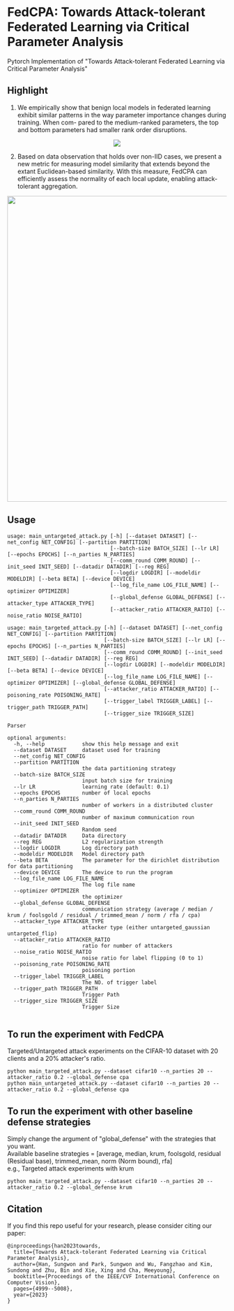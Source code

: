 # FedCPA: Towards Attack-tolerant Federated Learning via Critical Parameter Analysis
Pytorch Implementation of "Towards Attack-tolerant Federated Learning via Critical Parameter Analysis"

 


## Highlight ##
1. We empirically show that benign local models in federated learning exhibit similar patterns in the way parameter importance changes during training. When com-
pared to the medium-ranked parameters, the top and bottom parameters had smaller rank order disruptions.
<p align="center"><img src="./figure/observation.PNG"> </center>

2. Based on data observation that holds over non-IID cases, we present a new metric for measuring model similarity that extends beyond the extant Euclidean-based similarity. With this measure, FedCPA can efficiently assess the normality of each local update, enabling attack-tolerant aggregation.
<p align="center"><img src="./figure/qualitative.PNG" width=700> </center>

## Usage ##
```
usage: main_untargeted_attack.py [-h] [--dataset DATASET] [--net_config NET_CONFIG] [--partition PARTITION]
                                 [--batch-size BATCH_SIZE] [--lr LR] [--epochs EPOCHS] [--n_parties N_PARTIES]
                                 [--comm_round COMM_ROUND] [--init_seed INIT_SEED] [--datadir DATADIR] [--reg REG]
                                 [--logdir LOGDIR] [--modeldir MODELDIR] [--beta BETA] [--device DEVICE]
                                 [--log_file_name LOG_FILE_NAME] [--optimizer OPTIMIZER]
                                 [--global_defense GLOBAL_DEFENSE] [--attacker_type ATTACKER_TYPE]
                                 [--attacker_ratio ATTACKER_RATIO] [--noise_ratio NOISE_RATIO]
                                 
usage: main_targeted_attack.py [-h] [--dataset DATASET] [--net_config NET_CONFIG] [--partition PARTITION]
                               [--batch-size BATCH_SIZE] [--lr LR] [--epochs EPOCHS] [--n_parties N_PARTIES]
                               [--comm_round COMM_ROUND] [--init_seed INIT_SEED] [--datadir DATADIR] [--reg REG]
                               [--logdir LOGDIR] [--modeldir MODELDIR] [--beta BETA] [--device DEVICE]
                               [--log_file_name LOG_FILE_NAME] [--optimizer OPTIMIZER] [--global_defense GLOBAL_DEFENSE]
                               [--attacker_ratio ATTACKER_RATIO] [--poisoning_rate POISONING_RATE]
                               [--trigger_label TRIGGER_LABEL] [--trigger_path TRIGGER_PATH]
                               [--trigger_size TRIGGER_SIZE]

Parser

optional arguments:
  -h, --help            show this help message and exit
  --dataset DATASET     dataset used for training
  --net_config NET_CONFIG
  --partition PARTITION
                        the data partitioning strategy
  --batch-size BATCH_SIZE
                        input batch size for training
  --lr LR               learning rate (default: 0.1)
  --epochs EPOCHS       number of local epochs
  --n_parties N_PARTIES
                        number of workers in a distributed cluster
  --comm_round COMM_ROUND
                        number of maximum communication roun
  --init_seed INIT_SEED
                        Random seed
  --datadir DATADIR     Data directory
  --reg REG             L2 regularization strength
  --logdir LOGDIR       Log directory path
  --modeldir MODELDIR   Model directory path
  --beta BETA           The parameter for the dirichlet distribution for data partitioning
  --device DEVICE       The device to run the program
  --log_file_name LOG_FILE_NAME
                        The log file name
  --optimizer OPTIMIZER
                        the optimizer
  --global_defense GLOBAL_DEFENSE
                        communication strategy (average / median / krum / foolsgold / residual / trimmed_mean / norm / rfa / cpa)
  --attacker_type ATTACKER_TYPE
                        attacker type (either untargeted_gaussian untargeted_flip)
  --attacker_ratio ATTACKER_RATIO
                        ratio for number of attackers
  --noise_ratio NOISE_RATIO
                        noise ratio for label flipping (0 to 1)
  --poisoning_rate POISONING_RATE
                        poisoning portion
  --trigger_label TRIGGER_LABEL
                        The NO. of trigger label
  --trigger_path TRIGGER_PATH
                        Trigger Path
  --trigger_size TRIGGER_SIZE
                        Trigger Size
                        
```

## To run the experiment with FedCPA ##
Targeted/Untargeted attack experiments on the CIFAR-10 dataset with 20 clients and a 20% attacker's ratio.  
```
python main_targeted_attack.py --dataset cifar10 --n_parties 20 --attacker_ratio 0.2 --global_defense cpa
python main_untargeted_attack.py --dataset cifar10 --n_parties 20 --attacker_ratio 0.2 --global_defense cpa
```

## To run the experiment with other baseline defense strategies ##
Simply change the argument of "global_defense" with the strategies that you want.  
Available baseline strategies = \[average, median, krum, foolsgold, residual (Residual base), trimmed_mean, norm (Norm bound), rfa\]  
e.g., Targeted attack experiments with krum
```
python main_targeted_attack.py --dataset cifar10 --n_parties 20 --attacker_ratio 0.2 --global_defense krum
```
## Citation ##
If you find this repo useful for your research, please consider citing our paper:
```
@inproceedings{han2023towards,
  title={Towards Attack-tolerant Federated Learning via Critical Parameter Analysis},
  author={Han, Sungwon and Park, Sungwon and Wu, Fangzhao and Kim, Sundong and Zhu, Bin and Xie, Xing and Cha, Meeyoung},
  booktitle={Proceedings of the IEEE/CVF International Conference on Computer Vision},
  pages={4999--5008},
  year={2023}
}
```
